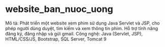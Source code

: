 # website_ban_nuoc_uong
Mô tả: Phát triển một website xem phim sử dụng Java Servlet và JSP, cho phép người dùng duyệt, tìm kiếm và xem thông tin phim. Hỗ trợ tính năng đăng ký, đăng nhập và gửi gmail.
Công nghệ: Java (Servlet, JSP), HTML/CSS/JS, Bootstrap, SQL Server, Tomcat 9
